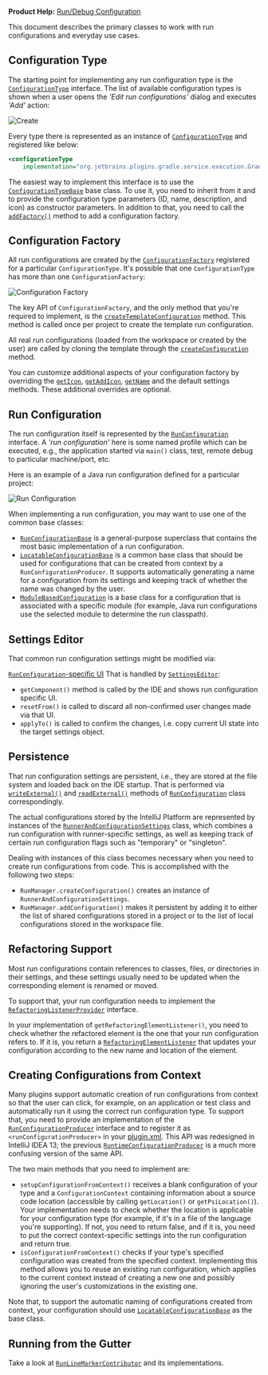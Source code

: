 [//]: # (title: Run Configuration Management)

<!-- Copyright 2000-2022 JetBrains s.r.o. and other contributors. Use of this source code is governed by the Apache 2.0 license that can be found in the LICENSE file. -->

<microformat>

**Product Help:** [Run/Debug Configuration](https://www.jetbrains.com/idea/help/run-debug-configuration.html)

</microformat>

This document describes the primary classes to work with run configurations and everyday use cases.

## Configuration Type

The starting point for implementing any run configuration type is the [`ConfigurationType`](%gh-ic%/platform/execution/src/com/intellij/execution/configurations/ConfigurationType.java) interface.
The list of available configuration types is shown when a user opens the _'Edit run configurations'_ dialog and executes _'Add'_ action:

![Create](create-1.png)

Every type there is represented as an instance of [`ConfigurationType`](%gh-ic%/platform/execution/src/com/intellij/execution/configurations/ConfigurationType.java) and registered like below:

```xml
<configurationType
    implementation="org.jetbrains.plugins.gradle.service.execution.GradleExternalTaskConfigurationType"/>
```

The easiest way to implement this interface is to use the [`ConfigurationTypeBase`](%gh-ic%/platform/execution/src/com/intellij/execution/configurations/runConfigurationType.kt) base class.
To use it, you need to inherit from it and to provide the configuration type parameters (ID, name, description, and icon) as constructor parameters.
In addition to that, you need to call the [`addFactory()`](%gh-ic%/platform/execution/src/com/intellij/execution/configurations/runConfigurationType.kt) method to add a configuration factory.

## Configuration Factory

All run configurations are created by the [`ConfigurationFactory`](%gh-ic%/platform/execution/src/com/intellij/execution/configurations/ConfigurationFactory.java) registered for a particular `ConfigurationType`.
It's possible that one `ConfigurationType` has more than one `ConfigurationFactory`:

![Configuration Factory](create-3.png)

The key API of `ConfigurationFactory`, and the only method that you're required to implement, is the [`createTemplateConfiguration`](%gh-ic%/platform/execution/src/com/intellij/execution/configurations/ConfigurationFactory.java) method.
This method is called once per project to create the template run configuration.

All real run configurations (loaded from the workspace or created by the user) are called by cloning the template through the [`createConfiguration`](%gh-ic%/platform/execution/src/com/intellij/execution/configurations/ConfigurationFactory.java) method.

You can customize additional aspects of your configuration factory by overriding the [`getIcon`](%gh-ic%/platform/execution/src/com/intellij/execution/configurations/ConfigurationFactory.java), [`getAddIcon`](%gh-ic%/platform/execution/src/com/intellij/execution/configurations/ConfigurationFactory.java), [`getName`](%gh-ic%/platform/execution/src/com/intellij/execution/configurations/ConfigurationFactory.java) and the default settings methods.
These additional overrides are optional.

## Run Configuration

The run configuration itself is represented by the [`RunConfiguration`](%gh-ic%/platform/execution/src/com/intellij/execution/configurations/RunConfiguration.java) interface.
A _'run configuration'_ here is some named profile which can be executed, e.g., the application started via `main()` class, test, remote debug to particular machine/port, etc.

Here is an example of a Java run configuration defined for a particular project:

![Run Configuration](create-2.png)

When implementing a run configuration, you may want to use one of the common base classes:

* [`RunConfigurationBase`](%gh-ic%/platform/execution/src/com/intellij/execution/configurations/RunConfigurationBase.java) is a general-purpose superclass that contains the most basic implementation of a run configuration.
* [`LocatableConfigurationBase`](%gh-ic%/platform/execution/src/com/intellij/execution/configurations/LocatableConfigurationBase.java) is a common base class that should be used for configurations that can be created from context by a `RunConfigurationProducer`.
  It supports automatically generating a name for a configuration from its settings and keeping track of whether the name was changed by the user.
* [`ModuleBasedConfiguration`](%gh-ic%/platform/execution/src/com/intellij/execution/configurations/ModuleBasedConfiguration.java) is a base class for a configuration that is associated with a specific module (for example, Java run configurations use the selected module to determine the run classpath).

## Settings Editor

That common run configuration settings might be modified via:

[`RunConfiguration`-specific UI](%gh-ic%/platform/execution/src/com/intellij/execution/configurations/RunConfiguration.java)
That is handled by [`SettingsEditor`](%gh-ic%/platform/ide-core/src/com/intellij/openapi/options/SettingsEditor.java):

* `getComponent()` method is called by the IDE and shows run configuration specific UI.
* `resetFrom()` is called to discard all non-confirmed user changes made via that UI.
* `applyTo()` is called to confirm the changes, i.e. copy current UI state into the target settings object.

## Persistence

That run configuration settings are persistent, i.e., they are stored at the file system and loaded back on the IDE startup.
That is performed via [`writeExternal()`](%gh-ic%/platform/util/src/com/intellij/openapi/util/JDOMExternalizable.java) and [`readExternal()`](%gh-ic%/platform/util/src/com/intellij/openapi/util/JDOMExternalizable.java) methods of [`RunConfiguration`](%gh-ic%/platform/execution/src/com/intellij/execution/configurations/RunConfiguration.java) class correspondingly.

The actual configurations stored by the IntelliJ Platform are represented by instances of the [`RunnerAndConfigurationSettings`](%gh-ic%/platform/execution/src/com/intellij/execution/RunnerAndConfigurationSettings.java) class, which combines a run configuration with runner-specific settings, as well as keeping track of certain run configuration flags such as "temporary" or "singleton".

Dealing with instances of this class becomes necessary when you need to create run configurations from code.
This is accomplished with the following two steps:

* `RunManager.createConfiguration()` creates an instance of `RunnerAndConfigurationSettings`.
* `RunManager.addConfiguration()` makes it persistent by adding it to either the list of shared configurations stored in a project or to the list of local configurations stored in the workspace file.

## Refactoring Support

Most run configurations contain references to classes, files, or directories in their settings, and these settings usually need to be updated when the corresponding element is renamed or moved.

To support that, your run configuration needs to implement the [`RefactoringListenerProvider`](%gh-ic%/platform/execution/src/com/intellij/execution/configurations/RefactoringListenerProvider.java) interface.

In your implementation of `getRefactoringElementListener()`, you need to check whether the refactored element is the one that your run configuration refers to.
If it is, you return a [`RefactoringElementListener`](%gh-ic%/platform/analysis-api/src/com/intellij/refactoring/listeners/RefactoringElementListener.java) that updates your configuration according to the new name and location of the element.

## Creating Configurations from Context

Many plugins support automatic creation of run configurations from context so that the user can click, for example, on an application or test class and automatically run it using the correct run configuration type.
To support that, you need to provide an implementation of the [`RunConfigurationProducer`](%gh-ic%/platform/lang-api/src/com/intellij/execution/actions/RunConfigurationProducer.java) interface and to register it as `<runConfigurationProducer>` in your <path>[plugin.xml](plugin_configuration_file.md)</path>.
This API was redesigned in IntelliJ IDEA 13; the previous [`RuntimeConfigurationProducer`](%gh-ic%/platform/lang-api/src/com/intellij/execution/junit/RuntimeConfigurationProducer.java) is a much more confusing version of the same API.

The two main methods that you need to implement are:

* `setupConfigurationFromContext()` receives a blank configuration of your type and a `ConfigurationContext` containing information about a source code location (accessible by calling `getLocation()` or `getPsiLocation()`).
  Your implementation needs to check whether the location is applicable for your configuration type (for example, if it's in a file of the language you're supporting).
  If not, you need to return false, and if it is, you need to put the correct context-specific settings into the run configuration and return true.
* `isConfigurationFromContext()` checks if your type's specified configuration was created from the specified context.
  Implementing this method allows you to reuse an existing run configuration, which applies to the current context instead of creating a new one and possibly ignoring the user's customizations in the existing one.

Note that, to support the automatic naming of configurations created from context, your configuration should use [`LocatableConfigurationBase`](%gh-ic%/platform/execution/src/com/intellij/execution/configurations/LocatableConfigurationBase.java) as the base class.

## Running from the Gutter

Take a look at [`RunLineMarkerContributor`](%gh-ic%/platform/execution-impl/src/com/intellij/execution/lineMarker/RunLineMarkerContributor.java) and its implementations.
